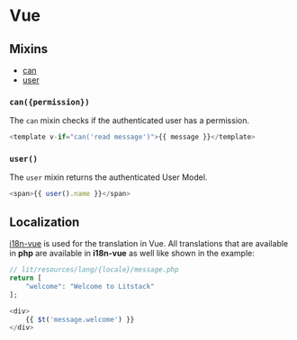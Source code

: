 # Vue

## Mixins

-   [can](#mixin-can)
-   [user](#mixin-user)

<a name="mixin-can"></a>

### `can({permission})`

The `can` mixin checks if the authenticated user has a permission.

```js
<template v-if="can('read message')">{{ message }}</template>
```

<a name="mixin-user"></a>

### `user()`

The `user` mixin returns the authenticated User Model.

```js
<span>{{ user().name }}</span>
```

## Localization

[i18n-vue](https://kazupon.github.io/vue-i18n/docs/formatting.html) is used for
the translation in Vue. All translations that are available in **php** are
available in **i18n-vue** as well like shown in the example:

```php
// lit/resources/lang/{locale}/message.php
return [
    "welcome": "Welcome to Litstack"
];
```

```javascript
<div>
    {{ $t('message.welcome') }}
</div>
```
